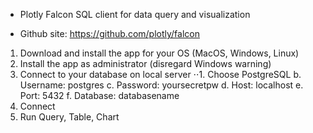 * Plotly Falcon SQL client for data query and visualization

* Github site: https://github.com/plotly/falcon

1. Download and install the app for your OS (MacOS, Windows, Linux)
2. Install the app as administrator (disregard Windows warning)
3. Connect to your database on local server
  ⋅⋅1. Choose PostgreSQL
  b. Username: postgres
  c. Password: yoursecretpw
  d. Host: localhost
  e. Port: 5432
  f. Database: databasename
4. Connect
5. Run Query, Table, Chart

